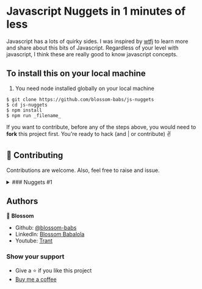 # Javascript Nuggets in 1 minutes of less

Javascript has a lots of quirky sides. I was inspired by [wtfj](https://github.com/denysdovhan/wtfjs#-supporting) to learn more and share about this bits of Javascript. Regardless of your level with javascript, I think these are really good to know javascript concepts.

## To install this on your local machine

1. You need node installed globally on your local machine
```
$ git clone https://github.com/blossom-babs/js-nuggets
$ cd js-nuggets
$ npm install
$ npm run _filename_
```
If you want to contribute, before any of the steps above, you would need to __fork__ this project first.
You're ready to hack (and | or contribute) ✌️

## 🤝 Contributing
Contributions are welcome. Also, feel free to raise and issue.

<details>
  <summary>### Nuggets #1 </summary>
  
  [How to check the boolean of a value]()

  ```
  Boolean, double not operator, conditional, 
  ```
</details>

## Authors
🌸 __Blossom__
- Github: [@blossom-babs](https://github.com/blossom-babs/)
- LinkedIn: [Blossom Babalola](https://www.linkedin.com/in/blossom-babalola/)
- Youtube: [Trant](https://www.youtube.com/channel/UCWqoKQfyZTTLUd4t8yBT57g)

### Show your support
- Give a ⭐ if you like this project
- [Buy me a coffee](https://www.buymeacoffee.com/blossombabs)